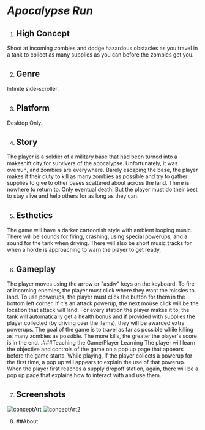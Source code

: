 # *Apocalypse Run*

1. ## High Concept
Shoot at incoming zombies and dodge hazardous obstacles as you travel in a tank to collect as 
many supplies as you can before the zombies get you.

2. ## Genre
Infinite side-scroller.

3. ## Platform
Desktop Only.

4. ## Story
The player is a soldier of a military base that had been turned into a makeshift city for survivers
of the apocalypse. Unfortunately, it was overrun, and zombies are everywhere. Barely escaping the base,
the player makes it their duty to kill as many zombies as possible and try to gather supplies to give
to other bases scattered about across the land. There is nowhere to return to. Only eventual death. 
But the player must do their best to stay alive and help others for as long as they can.

5. ## Esthetics
The game will have a darker cartoonish style with ambient looping music. There will be sounds for firing,
crashing, using special powerups, and a sound for the tank when driving. There will also be short music
tracks for when a horde is approaching to warn the player to get ready.

6. ## Gameplay
The player moves using the arrow or "asdw" keys on the keyboard. To fire at incoming enemies, the player 
must click where they want the missles to land. To use powerups, the player must click the button for them in the
bottom left corner. If it's an attack powerup, the next mouse click will be the location that attack
will land. For every station the player makes it to, the tank will automatically get a health bonus and if
provided with supplies the player collected (by driving over the items), they will be awarded extra powerups.
The goal of the game is to travel as far as possible while killing as many zombies as possible. The more kills,
the greater the player's score is in the end.
	.###Teaching the Game/Player Learning
	The player will learn the objective and controls of the game on a pop up page that appears before the
	game starts. While playing, if the player collects a powerup for the first time, a pop up will appears
	to explain the use of that powerup. When the player first reaches a supply dropoff station, again, there
	will be a pop up page that explains how to interact with and use them.

7. ## Screenshots
![conceptArt](https://people.rit.edu/bnk5901/230/project1/media/conceptArt.jpg)
![conceptArt2](https://people.rit.edu/bnk5901/230/project1/media/conceptArt2.jpg)

8. ##About